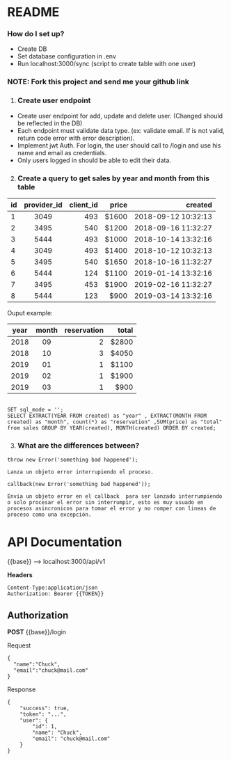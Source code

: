 # README #

### How do I set up? ###

* Create DB
* Set database configuration in .env
* Run localhost:3000/sync (script to create table with one user)

### NOTE: Fork this project and send me your github link ###

1) ### Create user endpoint ###

* Create user endpoint for add, update and delete user. (Changed should be reflected in the DB)
* Each endpoint must validate data type. (ex: validate email. If is not valid, return code error with error description).
* Implement jwt Auth. For login, the user should call to /login and use his name and email as credentials.
* Only users logged in should be able to edit their data.

2) ### Create a query to get sales by year and month from this table ###

| id  | provider_id | client_id  | price | created             |
| --- |:-----------:| ----------:| -----:| -------------------:|
|  1  | 3049        |   493      | $1600 | 2018-09-12 10:32:13 |
|  2  | 3495        |   540      | $1200 | 2018-09-16 11:32:27 |
|  3  | 5444        |   493      | $1000 | 2018-10-14 13:32:16 |
|  4  | 3049        |   493      | $1400 | 2018-10-12 10:32:13 |
|  5  | 3495        |   540      | $1650 | 2018-10-16 11:32:27 |
|  6  | 5444        |   124      | $1100 | 2019-01-14 13:32:16 |
|  7  | 3495        |   453      | $1900 | 2019-02-16 11:32:27 |
|  8  | 5444        |   123      | $900  | 2019-03-14 13:32:16 |


Ouput example:

| year | month | reservation | total |
| ---  |:-----:| -----------:| -----:|
| 2018 |  09   |   2         | $2800 |
| 2018 |  10   |   3         | $4050 |
| 2019 |  01   |   1         | $1100 |
| 2019 |  02   |   1         | $1900 |
| 2019 |  03   |   1         | $900  |

```mysql

SET sql_mode = '';
SELECT EXTRACT(YEAR FROM created) as "year" , EXTRACT(MONTH FROM created) as "month", count(*) as "reservation" ,SUM(price) as "total" from sales GROUP BY YEAR(created), MONTH(created) ORDER BY created;

```


3) ### What are the differences between? ###

```throw new Error('something bad happened');```
```
Lanza un objeto error interrupiendo el proceso.
```

```callback(new Error('something bad happened'));```

```
Envia un objeto error en el callback  para ser lanzado interrumpiendo o solo procesar el error sin interrumpir, esto es muy usuado en procesos asincronicos para tomar el error y no romper con lineas de proceso como una excepción.
```


# API Documentation

{{base}} --> localhost:3000/api/v1

**Headers**

```
Content-Type:application/json
Authorization: Bearer {{TOKEN}}
```

## Authorization

**POST**  {{base}}/login

Request

```
{
  "name":"Chuck",
  "email":"chuck@mail.com"
}
```

Response 
```
{
    "success": true,
    "token": "...",
    "user": {
        "id": 1,
        "name": "Chuck",
        "email": "chuck@mail.com"
    }
}
```